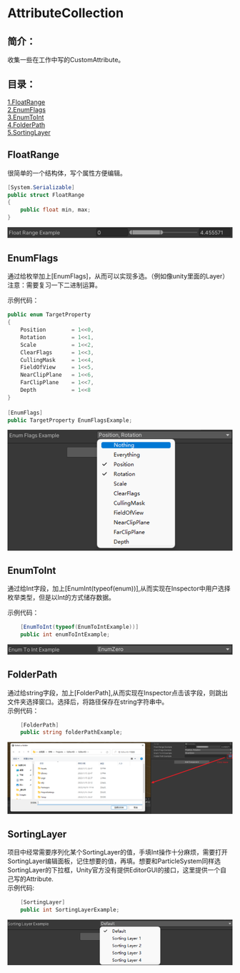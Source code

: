 # AttributeCollection
## 简介：
收集一些在工作中写的CustomAttribute。
## 目录：
[1.FloatRange](#FloatRange)  
[2.EnumFlags](#EnumFlags)  
[3.EnumToInt](#EnumToInt)  
[4.FolderPath](#FolderPath)  
[5.SortingLayer](#SortingLayer)  
## <span id="FloatRange">FloatRange</span>
很简单的一个结构体，写个属性方便编辑。
```csharp
[System.Serializable]
public struct FloatRange
{
    public float min, max;
}
```
![FloatRange_01](./images/FloatRange_01.png)

## <span id="EnumFlags">EnumFlags</span>
通过给枚举加上[EnumFlags]，从而可以实现多选。（例如像unity里面的Layer）  
注意：需要复习一下二进制运算。

示例代码：
```csharp
public enum TargetProperty
{
    Position        = 1<<0,
    Rotation        = 1<<1,
    Scale           = 1<<2,
    ClearFlags      = 1<<3,
    CullingMask     = 1<<4,
    FieldOfView     = 1<<5,
    NearClipPlane   = 1<<6,
    FarClipPlane    = 1<<7,
    Depth           = 1<<8
}

[EnumFlags]
public TargetProperty EnumFlagsExample;
```

![EnumFlags_01](./images/EnumFlags_01.png)

## <span id="EnumToInt">EnumToInt</span>
通过给Int字段，加上[EnumInt(typeof(enum))],从而实现在Inspector中用户选择枚举类型，但是以Int的方式储存数据。
  
示例代码：
```csharp
    [EnumToInt(typeof(EnumToIntExample))]
    public int enumToIntExample;
```
![EnumToInt_01](./images/EnumToInt_01.png)

## <span id="FolderPath">FolderPath</span>
通过给string字段，加上[FolderPath],从而实现在Inspector点击该字段，则跳出文件夹选择窗口。选择后，将路径保存在string字符串中。  
示例代码：
```csharp
    [FolderPath]
    public string folderPathExample;
```
  
![FolderPath](./images/FolderPath_01.png)

## <span id="SortingLayer">SortingLayer</span>
项目中经常需要序列化某个SortingLayer的值，手填Int操作十分麻烦，需要打开SortingLayer编辑面板，记住想要的值，再填。想要和ParticleSystem同样选SortingLayer的下拉框，Unity官方没有提供EditorGUI的接口，这里提供一个自己写的Attribute.  
示例代码:
```csharp
    [SortingLayer]
    public int SortingLayerExample;
```

![SortingLayer](./images/SortingLayer_01.png)

